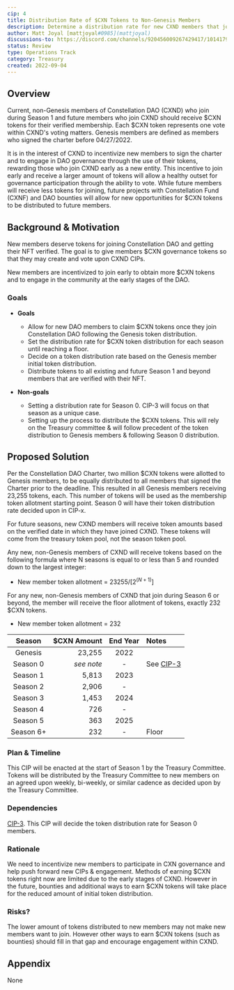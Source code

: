 ```yaml
---
cip: 4
title: Distribution Rate of $CXN Tokens to Non-Genesis Members
description: Determine a distribution rate for new CXND members that join after Season 0. 
author: Matt Joyal [mattjoyal#0985](mattjoyal)
discussions-to: https://discord.com/channels/920456009267429417/1014179499149103257
status: Review
type: Operations Track
category: Treasury
created: 2022-09-04
---
```


## Overview

Current, non-Genesis members of Constellation DAO (CXND) who join during Season 1 and future members who join CXND should receive $CXN tokens for their verified membership. Each $CXN token represents one vote within CXND's voting matters. Genesis members are defined as members who signed the charter before 04/27/2022.

It is in the interest of CXND to incentivize new members to sign the charter and to engage in DAO governance through the use of their tokens, rewarding those who join CXND early as a new entity. This incentive to join early and receive a larger amount of tokens will allow a healthy outset for governance participation through the ability to vote. While future members will receive less tokens for joining, future projects with Constellation Fund (CXNF) and DAO bounties will allow for new opportunities for $CXN tokens to be distributed to future members. 

## Background & Motivation

New members deserve tokens for joining Constellation DAO and getting their NFT verified. The goal is to give members $CXN governance tokens so that they may create and vote upon CXND CIPs. 

New members are incentivized to join early to obtain more $CXN tokens and to engage in the community at the early stages of the DAO. 

### Goals

- **Goals**
  - Allow for new DAO members to claim $CXN tokens once they join Constellation DAO following the Genesis token distribution.
  - Set the distribution rate for $CXN token distribution for each season until reaching a floor. 
  - Decide on a token distribution rate based on the Genesis member initial token distribution. 
  - Distribute tokens to all existing and future Season 1 and beyond members that are verified with their NFT. 

- **Non-goals**
  - Setting a distribution rate for Season 0. CIP-3 will focus on that season as a unique case.
  - Setting up the process to distribute the $CXN tokens. This will rely on the Treasury committee & will follow precedent of the token distribution to Genesis members & following Season 0 distribution. 

## Proposed Solution

Per the Constellation DAO Charter, two million $CXN tokens were allotted to Genesis members, to be equally distributed to all members that signed the Charter prior to the deadline. This resulted in all Genesis members receiving 23,255 tokens, each. This number of tokens will be used as the membership token allotment starting point. Season 0 will have their token distribution rate decided upon in CIP-x. 

For future seasons, new CXND members will receive token amounts based on the verified date in which they have joined CXND. These tokens will come from the treasury token pool, not the season token pool. 

Any new, non-Genesis members of CXND will receive tokens based on the following formula where N seasons is equal to or less than 5 and rounded down to the largest integer: 

  - New member token allotment = $23255 / [2^{(N+1)}]$

For any new, non-Genesis members of CXND that join during Season 6 or beyond, the member will receive the floor allotment of tokens, exactly 232 $CXN tokens. 

  - New member token allotment = $232$

| Season      | $CXN Amount | End Year | Notes  |
| :---------: | ----------: | :------: | :----- | 
| Genesis     |  23,255     | 2022     |        |  
| Season 0    |  _see note_ | -        | See [CIP-3](https://github.com/cxndao/constellation/blob/main/CIPs/cip-3.md) |  
| Season 1    |  5,813      | 2023     |        |  
| Season 2    |  2,906      | -        |        |  
| Season 3    |  1,453      | 2024     |        |  
| Season 4    |  726        | -        |        |  
| Season 5    |  363        | 2025     |        | 
| Season 6+   |  232        | -        | Floor  | 


### Plan & Timeline

This CIP will be enacted at the start of Season 1 by the Treasury Committee. Tokens will be distributed by the Treasury Committee to new members on an agreed upon weekly, bi-weekly, or similar cadence as decided upon by the Treasury Committee. 

### Dependencies

[CIP-3](https://github.com/cxndao/constellation/blob/main/CIPs/cip-3.md). This CIP will decide the token distribution rate for Season 0 members. 

### Rationale

We need to incentivize new members to participate in CXN governance and help push forward new CIPs & engagement. Methods of earning $CXN tokens right now are limited due to the early stages of CXND. However in the future, bounties and additional ways to earn $CXN tokens will take place for the reduced amount of initial token distribution. 

### Risks?

The lower amount of tokens distributed to new members may not make new members want to join. However other ways to earn $CXN tokens (such as bounties) should fill in that gap and encourage engagement within CXND. 

## Appendix

None
